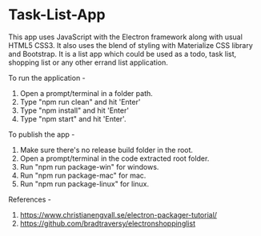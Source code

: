 # Task-List-App

This app uses JavaScript with the Electron framework along with usual HTML5 CSS3. 
It also uses the blend of styling with Materialize CSS library and Bootstrap. 
It is a list app which could be used as a todo, task list, shopping list or any other errand list application. 

To run the application -
1. Open a prompt/terminal in a folder path.
2. Type "npm run clean" and hit 'Enter' 
3. Type "npm install" and hit 'Enter'
4. Type "npm start" and hit 'Enter'.

To publish the app - 
1. Make sure there's no release build folder in the root.
2. Open a prompt/terminal in the code extracted root folder.
3. Run "npm run package-win" for windows. 
4. Run "npm run package-mac" for mac. 
5. Run "npm run package-linux" for linux. 

References -
1. https://www.christianengvall.se/electron-packager-tutorial/
2. https://github.com/bradtraversy/electronshoppinglist
